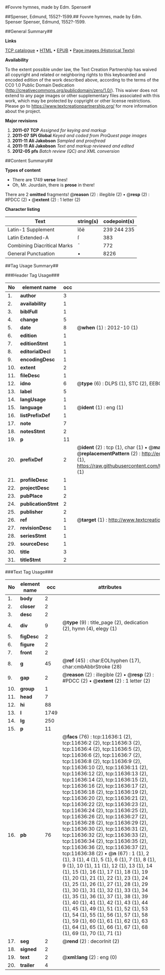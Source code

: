 #Fovvre hymnes, made by Edm. Spenser#

##Spenser, Edmund, 1552?-1599.##
Fovvre hymnes, made by Edm. Spenser
Spenser, Edmund, 1552?-1599.

##General Summary##

**Links**

[TCP catalogue](http://www.ota.ox.ac.uk/tcp/)  • 
[HTML](http://tei.it.ox.ac.uk/tcp/Texts-HTML/free/A12/A12779.html)  • 
[EPUB](http://tei.it.ox.ac.uk/tcp/Texts-EPUB/free/A12/A12779.epub) • 
[Page images (Historical Texts)](https://historicaltexts.jisc.ac.uk/eebo-99846652e)

**Availability**

To the extent possible under law, the Text Creation Partnership has waived all copyright and related or neighboring rights to this keyboarded and encoded edition of the work described above, according to the terms of the CC0 1.0 Public Domain Dedication (http://creativecommons.org/publicdomain/zero/1.0/). This waiver does not extend to any page images or other supplementary files associated with this work, which may be protected by copyright or other license restrictions. Please go to https://www.textcreationpartnership.org/ for more information about the project.

**Major revisions**

1. __2011-07__ __TCP__ *Assigned for keying and markup*
1. __2011-07__ __SPi Global__ *Keyed and coded from ProQuest page images*
1. __2011-11__ __Ali Jakobson__ *Sampled and proofread*
1. __2011-11__ __Ali Jakobson__ *Text and markup reviewed and edited*
1. __2012-05__ __pfs__ *Batch review (QC) and XML conversion*

##Content Summary##

**Types of content**

  * There are 1749 **verse** lines!
  * Oh, Mr. Jourdain, there is **prose** in there!

There are 2 **omitted** fragments! 
 @__reason__ (2) : illegible (2)  •  @__resp__ (2) : #PDCC (2)  •  @__extent__ (2) : 1 letter (2)

**Character listing**


|Text|string(s)|codepoint(s)|
|---|---|---|
|Latin-1 Supplement|ïôë|239 244 235|
|Latin Extended-A|ſ|383|
|Combining             Diacritical Marks|̄|772|
|General Punctuation|•|8226|

##Tag Usage Summary##

###Header Tag Usage###

|No|element name|occ|attributes|
|---|---|---|---|
|1.|__author__|3||
|2.|__availability__|1||
|3.|__biblFull__|1||
|4.|__change__|5||
|5.|__date__|8| @__when__ (1) : 2012-10 (1)|
|6.|__edition__|1||
|7.|__editionStmt__|1||
|8.|__editorialDecl__|1||
|9.|__encodingDesc__|1||
|10.|__extent__|2||
|11.|__fileDesc__|1||
|12.|__idno__|6| @__type__ (6) : DLPS (1), STC (2), EEBO-CITATION (1), PROQUEST (1), VID (1)|
|13.|__label__|5||
|14.|__langUsage__|1||
|15.|__language__|1| @__ident__ (1) : eng (1)|
|16.|__listPrefixDef__|1||
|17.|__note__|7||
|18.|__notesStmt__|2||
|19.|__p__|11||
|20.|__prefixDef__|2| @__ident__ (2) : tcp (1), char (1)  •  @__matchPattern__ (2) : ([0-9\-]+):([0-9IVX]+) (1), (.+) (1)  •  @__replacementPattern__ (2) : http://eebo.chadwyck.com/downloadtiff?vid=$1&page=$2 (1), https://raw.githubusercontent.com/textcreationpartnership/Texts/master/tcpchars.xml#$1 (1)|
|21.|__profileDesc__|1||
|22.|__projectDesc__|1||
|23.|__pubPlace__|2||
|24.|__publicationStmt__|2||
|25.|__publisher__|2||
|26.|__ref__|1| @__target__ (1) : http://www.textcreationpartnership.org/docs/. (1)|
|27.|__revisionDesc__|1||
|28.|__seriesStmt__|1||
|29.|__sourceDesc__|1||
|30.|__title__|3||
|31.|__titleStmt__|2||


###Text Tag Usage###

|No|element name|occ|attributes|
|---|---|---|---|
|1.|__body__|2||
|2.|__closer__|2||
|3.|__desc__|2||
|4.|__div__|9| @__type__ (9) : title_page (2), dedication (2), hymn (4), elegy (1)|
|5.|__figDesc__|2||
|6.|__figure__|2||
|7.|__front__|2||
|8.|__g__|45| @__ref__ (45) : char:EOLhyphen (17), char:cmbAbbrStroke (28)|
|9.|__gap__|2| @__reason__ (2) : illegible (2)  •  @__resp__ (2) : #PDCC (2)  •  @__extent__ (2) : 1 letter (2)|
|10.|__group__|1||
|11.|__head__|7||
|12.|__hi__|88||
|13.|__l__|1749||
|14.|__lg__|250||
|15.|__p__|11||
|16.|__pb__|76| @__facs__ (76) : tcp:11636:1 (2), tcp:11636:2 (2), tcp:11636:3 (2), tcp:11636:4 (2), tcp:11636:5 (2), tcp:11636:6 (2), tcp:11636:7 (2), tcp:11636:8 (2), tcp:11636:9 (2), tcp:11636:10 (2), tcp:11636:11 (2), tcp:11636:12 (2), tcp:11636:13 (2), tcp:11636:14 (2), tcp:11636:15 (2), tcp:11636:16 (2), tcp:11636:17 (2), tcp:11636:18 (2), tcp:11636:19 (2), tcp:11636:20 (2), tcp:11636:21 (2), tcp:11636:22 (2), tcp:11636:23 (2), tcp:11636:24 (2), tcp:11636:25 (2), tcp:11636:26 (2), tcp:11636:27 (2), tcp:11636:28 (2), tcp:11636:29 (2), tcp:11636:30 (2), tcp:11636:31 (2), tcp:11636:32 (2), tcp:11636:33 (2), tcp:11636:34 (2), tcp:11636:35 (2), tcp:11636:36 (2), tcp:11636:37 (2), tcp:11636:38 (2)  •  @__n__ (67) : 1 (1), 2 (1), 3 (1), 4 (1), 5 (1), 6 (1), 7 (1), 8 (1), 9 (1), 10 (1), 11 (1), 12 (1), 13 (1), 14 (1), 15 (1), 16 (1), 17 (1), 18 (1), 19 (1), 20 (1), 21 (1), 22 (1), 23 (1), 24 (1), 25 (1), 26 (1), 27 (1), 28 (1), 29 (1), 30 (1), 31 (1), 32 (1), 33 (1), 34 (1), 35 (1), 36 (1), 37 (1), 38 (1), 39 (1), 40 (1), 41 (1), 42 (1), 43 (1), 44 (1), 45 (1), 49 (1), 51 (1), 52 (1), 53 (1), 54 (1), 55 (1), 56 (1), 57 (1), 58 (1), 59 (1), 60 (1), 61 (1), 62 (1), 63 (1), 64 (1), 65 (1), 66 (1), 67 (1), 68 (1), 69 (1), 70 (1), 71 (1)|
|17.|__seg__|2| @__rend__ (2) : decorInit (2)|
|18.|__signed__|2||
|19.|__text__|2| @__xml:lang__ (2) : eng (0)|
|20.|__trailer__|4||
